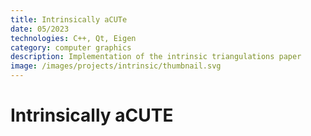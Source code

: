 ```yaml
---
title: Intrinsically aCUTe
date: 05/2023
technologies: C++, Qt, Eigen
category: computer graphics
description: Implementation of the intrinsic triangulations paper
image: /images/projects/intrinsic/thumbnail.svg
---
```


# Intrinsically aCUTE